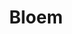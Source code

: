 ---
title: Bloem
year: 2022-01-01
img: '@assets/projects/bloem.webp'
url: https://bloem.world
tags: Editorial Longform
---
